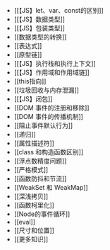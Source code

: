 - [[【JS】let、var、const的区别]]
- [[【JS】数据类型]]
- [[【JS】包装类型]]
- [[数据类型的转换]]
- [[表达式]]
- [[原型链]]
- [[【JS】执行栈和执行上下文]]
- [[【JS】作用域和作用域链]]
- [[this指向]]
- [[垃圾回收与内存泄漏]]
- [[【JS】闭包]]
- [[DOM 事件的注册和移除]]
- [[DOM 事件的传播机制]]
- [[阻止事件默认行为]]
- [[递归]]
- [[属性描述符]]
- [[class 和构造函数区别]]
- [[浮点数精度问题]]
- [[严格模式]]
- [[函数防抖和节流]]
- [[WeakSet 和 WeakMap]]
- [[深浅拷贝]]
- [[函数柯里化]]
- [[Node的事件循环]]
- [[eval]]
- [[尺寸和位置]]
- [[更多知识]]